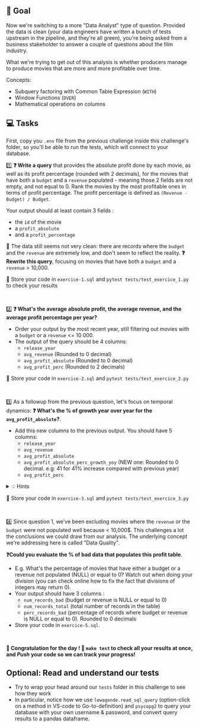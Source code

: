## 🎯 Goal

Now we're switching to a more "Data Analyst" type of question. Provided the data is clean (your data engineers have written a bunch of tests upstream in the pipeline, and they're all green), you're being asked from a business stakeholder to answer a couple of questions about the film industry.

What we're trying to get out of this analysis is whether producers manage to produce movies that are more and more profitable over time.

Concepts:
- Subquery factoring with Common Table Expression (`WITH`)
- Window Functions (`OVER`)
- Mathematical operations on columns

## 💻 Tasks

First, copy you `.env` file from the previous challenge inside this challenge's folder, so you'll be able to run the tests, which will connect to your database.

1️⃣ **❓ Write a query** that provides the absolute profit done by each movie, as well as its profit percentage (rounded with 2 decimals), for the movies that have both a `budget` and a `revenue` populated - meaning those 2 fields are not empty, and not equal to 0. Rank the movies by the most profitable ones in terms of profit percentage. The profit percentage is defined as `(Revenue - Budget) / Budget`.

Your output should at least contain 3 fields :
- the `id` of the movie
- a `profit_absolute`
- and a `profit_percentage`


🤔 The data still seems not very clean: there are records where the `budget` and the `revenue` are extremely low, and don't seem to reflect the reality. **❓ Rewrite this query**, focusing on movies that have both a `budget` and a `revenue` > 10,000.

🧪 Store your code in `exercice-1.sql` and `pytest tests/test_exercice_1.py` to check your results

<br>

2️⃣ **❓ What's the average absolute profit, the average revenue, and the average profit percentage per year?**
- Order your output by the most recent year, still filtering out movies with a `budget` or a `revenue` <= 10 000.
- The output of the query should be 4 columns:
    - `release_year`
    - `avg_revenue` (Rounded to 0 decimal)
    - `avg_profit_absolute` (Rounded to 0 decimal)
    - `avg_profit_perc` (Rounded to 2 decimals)

🧪 Store your code in `exercice-2.sql` and `pytest tests/test_exercice_2.py`

<br>

3️⃣ As a followup from the previous question, let's focus on temporal dynamics: **❓ What's the % of growth year over year for the `avg_profit_absolute`?**.
- Add this new columns to the previous output. You should have 5 columns:
    - `release_year`
    - `avg_revenue`
    - `avg_profit_absolute`
    - `avg_profit_absolute_perc_growth_yoy` (NEW one: Rounded to 0 decimal. e.g: 41 for 41% increase compared with previous year)
    - `avg_profit_perc`

<details>
  <summary markdown='span'>💡 Hints</summary>

Checkout `LEAD()` SQL function
</details>

🧪 Store your code in `exercice-3.sql` and `pytest tests/test_exercice_3.py`

<br>


4️⃣ Since question 1, we've been excluding movies where the `revenue` or the `budget` were not populated well because < 10,000$. This challenges a lot the conclusions we could draw from our analysis. The underlying concept we're addressing here is called "Data Quality".

**❓Could you evaluate the % of bad data that populates this profit table**.

- E.g. What's the percentage of movies that have either a budget or a revenue not populated (NULL) or equal to 0? Watch out when doing your division (you can check online how to fix the fact that divisions of integers may return 0).
- Your output should have 3 columns :
    - `num_records_bad` (budget or revenue is NULL or equal to 0)
    - `num_records_total` (total number of records in the table)
    - `perc_records_bad` (percentage of records where budget or revenue is NULL or equal to 0). Rounded to 0 decimals
- Store your code in `exercice-5.sql`.

<br>

**🏁 Congratulation for the day ! 🧪 `make test` to check all your results at once, and _Push_ your code so we can track your progress!**


## Optional: Read and understand our tests
- Try to wrap your head around our `tests` folder in this challenge to see how they work
- In particular, notice how we use `lewagonde.read_sql_query` (option-click on a method in VS-code to Go-to-definition) and `psycopg2` to query your database with your own username & password, and convert query results to a pandas dataframe.
